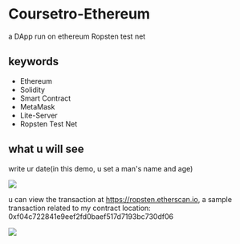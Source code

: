 # Coursetro-Ethereum
a DApp run on ethereum Ropsten test net

## keywords

- Ethereum
- Solidity
- Smart Contract
- MetaMask
- Lite-Server
- Ropsten Test Net

## what u will see 

write ur date(in this demo, u set a man's name and age)

![](https://ws1.sinaimg.cn/large/005JrW9Kgy1fx7zurbv11j31eo17sn1n.jpg)

u can view the transaction at https://ropsten.etherscan.io, a sample transaction related to my contract location: 0xf04c722841e9eef2fd0baef517d7193bc730df06

![](https://ws1.sinaimg.cn/large/005JrW9Kgy1fx7zvuc1nqj31iw0fs77u.jpg)
